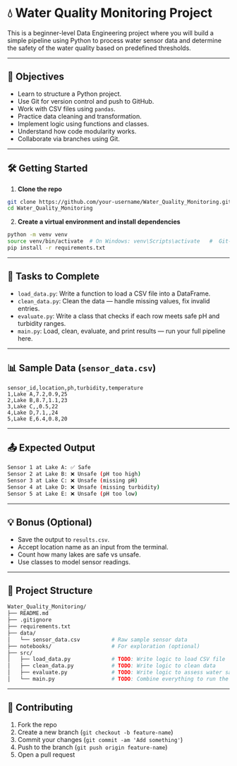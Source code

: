 # 💧 Water Quality Monitoring Project

This is a beginner-level Data Engineering project where you will build a simple pipeline using Python to process water sensor data and determine the safety of the water quality based on predefined thresholds.

---

## 🚀 Objectives

- Learn to structure a Python project.
- Use Git for version control and push to GitHub.
- Work with CSV files using `pandas`.
- Practice data cleaning and transformation.
- Implement logic using functions and classes.
- Understand how code modularity works.
- Collaborate via branches using Git.

---

## 🛠️ Getting Started

1. **Clone the repo**  
```bash
git clone https://github.com/your-username/Water_Quality_Monitoring.git
cd Water_Quality_Monitoring
```

2. **Create a virtual environment and install dependencies**  
```bash
python -m venv venv
source venv/bin/activate  # On Windows: venv\Scripts\activate   #  Git-bash on windows: source venv/scripts/activate
pip install -r requirements.txt
```

---

## 🔧 Tasks to Complete

- `load_data.py`: Write a function to load a CSV file into a DataFrame.
- `clean_data.py`: Clean the data — handle missing values, fix invalid entries.
- `evaluate.py`: Write a class that checks if each row meets safe pH and turbidity ranges.
- `main.py`: Load, clean, evaluate, and print results — run your full pipeline here.

---

## 📊 Sample Data (`sensor_data.csv`)

```csv
sensor_id,location,ph,turbidity,temperature
1,Lake A,7.2,0.9,25
2,Lake B,8.7,1.1,23
3,Lake C,,0.5,22
4,Lake D,7.1,,24
5,Lake E,6.4,0.8,20
```

---

## 📤 Expected Output

```bash
Sensor 1 at Lake A: ✅ Safe
Sensor 2 at Lake B: ❌ Unsafe (pH too high)
Sensor 3 at Lake C: ❌ Unsafe (missing pH)
Sensor 4 at Lake D: ❌ Unsafe (missing turbidity)
Sensor 5 at Lake E: ❌ Unsafe (pH too low)
```

---

## 💡 Bonus (Optional)

- Save the output to `results.csv`.
- Accept location name as an input from the terminal.
- Count how many lakes are safe vs unsafe.
- Use classes to model sensor readings.

---

## 🧱 Project Structure

```bash
Water_Quality_Monitoring/
├── README.md
├── .gitignore
├── requirements.txt
├── data/
│   └── sensor_data.csv          # Raw sample sensor data
├── notebooks/                   # For exploration (optional)
├── src/
│   ├── load_data.py             # TODO: Write logic to load CSV file
│   ├── clean_data.py            # TODO: Write logic to clean data
│   ├── evaluate.py              # TODO: Write logic to assess water safety
│   └── main.py                  # TODO: Combine everything to run the pipeline
```

---

## 🤝 Contributing

1. Fork the repo
2. Create a new branch (`git checkout -b feature-name`)
3. Commit your changes (`git commit -am 'Add something'`)
4. Push to the branch (`git push origin feature-name`)
5. Open a pull request
